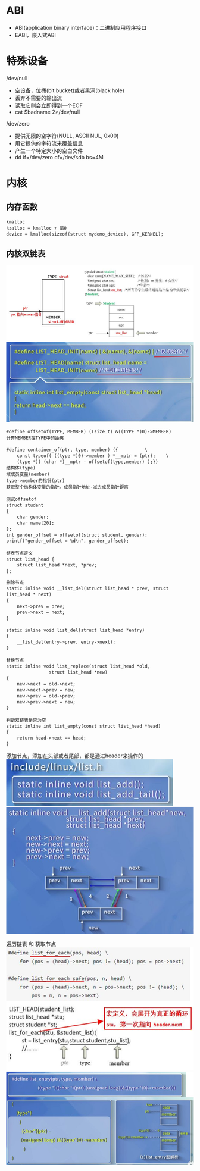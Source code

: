 # ABI
- ABI(application binary interface)：二进制应用程序接口
- EABI，嵌入式ABI

# 特殊设备
/dev/null
- 空设备，位桶(bit bucket)或者黑洞(black hole)
- 丢弃不需要的输出流
- 读取它则会立即得到一个EOF
- cat $badname 2>/dev/null

/dev/zero
- 提供无限的空字符(NULL, ASCII NUL, 0x00)
- 用它提供的字符流来覆盖信息
- 产生一个特定大小的空白文件
- dd if=/dev/zero of=/dev/sdb bs=4M

# 内核
## 内存函数
	kmalloc
	kzalloc = kmalloc + 清0
	device = kmalloc(sizeof(struct mydemo_device), GFP_KERNEL);
## 内核双链表
![](../photo/paste-113f6e70f590d4d4bbb43b9631d35c588f15b101.jpg)
![](../photo/paste-f3249ff4fe58a47cdc7433d11147161c2b624065.jpg)

```
#define offsetof(TYPE, MEMBER) ((size_t) &((TYPE *)0)->MEMBER)
计算MEMBER在TYPE中的距离

#define container_of(ptr, type, member) ({          \
    const typeof( ((type *)0)->member ) *__mptr = (ptr);    \
    (type *)( (char *)__mptr - offsetof(type,member) );})
结构体(type)
域成员变量(member)
type->member的指针(ptr)
获取整个结构体变量的指针。成员指针地址-减去成员指针距离

测试offsetof
struct student
{
    char gender;
    char name[20];
};
int gender_offset = offsetof(struct student, gender);
printf("gender_offset = %d\n", gender_offset);

链表节点定义
struct list_head {
    struct list_head *next, *prev;
};
```

```
删除节点
static inline void __list_del(struct list_head * prev, struct list_head * next)
{
    next->prev = prev;
    prev->next = next;
}

static inline void list_del(struct list_head *entry)
{
    __list_del(entry->prev, entry->next);
}

替换节点
static inline void list_replace(struct list_head *old,
                struct list_head *new)
{
    new->next = old->next;
    new->next->prev = new;
    new->prev = old->prev;
    new->prev->next = new;
}

判断双链表是否为空
static inline int list_empty(const struct list_head *head)
{
    return head->next == head;
}
```
添加节点，添加在头部或者尾部，都是通过header来操作的
![](../photo/paste-02757b67ee38c2aab052159424d43f76e626f261.jpg)
![](../photo/paste-5719155bb44f2d3d316c2b4c34370bced44f3be0.jpg)

遍历链表 和 获取节点
![](../photo/paste-cbe3f687c7b6dbc2658ba0964be627dcaebf44a0.jpg)
![](../photo/paste-27f9e620aeade5e3a8d4d1f647c228d4776b3983.jpg)




